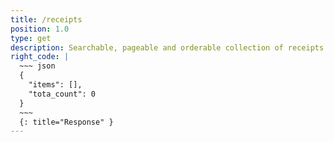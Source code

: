```yaml
---
title: /receipts
position: 1.0
type: get
description: Searchable, pageable and orderable collection of receipts. As standard user you can only see your own receipts. As manager user, you can only see every receipts for organizations you are manager of.
right_code: |
  ~~~ json
  {
    "items": [],
    "tota_count": 0
  }
  ~~~
  {: title="Response" }
---
```


